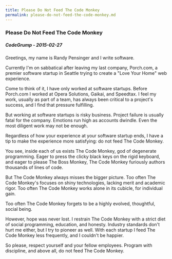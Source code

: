```yaml
---
title: Please Do Not Feed The Code Monkey
permalink: please-do-not-feed-the-code-monkey.md
---
```

### Please Do Not Feed The Code Monkey
##### CodeGrump - 2015-02-27

Greetings, my name is Randy Pensinger and I write software.

Currently I'm on sabbatical after leaving my last company, Porch.com, a premier software startup in Seattle trying to create a "Love Your Home" web experience.

Come to think of it, I have only worked at software startups. Before Porch.com I worked at Opera Solutions, Gaikai, and Speedtax. I feel my work, usually as part of a team, has always been critical to a project's success, and I find that pressure fulfilling.

But working at software startups is risky business. Project failure is usually fatal for the company. Emotions run high as accounts dwindle. Even the most diligent work may not be enough.

Regardless of how your experience at your software startup ends, I have a tip to make the experience more satisfying: do not feed The Code Monkey.

You see, inside each of us exists The Code Monkey, god of degenerate programming. Eager to press the clicky black keys on the rigid keyboard, and eager to please The Boss Monkey, The Code Monkey furiously authors thousands of lines of code.

But The Code Monkey always misses the bigger picture. Too often The Code Monkey's focuses on shiny technologies, lacking merit and academic rigor. Too often The Code Monkey works alone in its cubicle, for individual gain.

Too often The Code Monkey forgets to be a highly evolved, thoughtful, social being.

However, hope was never lost. I restrain The Code Monkey with a strict diet of social programming, education, and honesty. Industry standards don't hurt me either, but I try to pioneer as well. With each startup I feed The Code Monkey less frequently, and I couldn't be happier.

So please, respect yourself and your fellow employees. Program with discipline, and above all, do not feed The Code Monkey.

